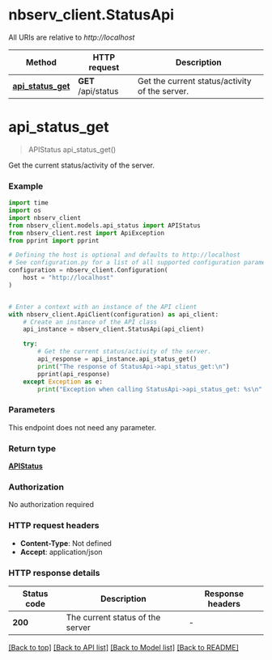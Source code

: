 # nbserv_client.StatusApi

All URIs are relative to *http://localhost*

Method | HTTP request | Description
------------- | ------------- | -------------
[**api_status_get**](StatusApi.md#api_status_get) | **GET** /api/status | Get the current status/activity of the server.


# **api_status_get**
> APIStatus api_status_get()

Get the current status/activity of the server.

### Example


```python
import time
import os
import nbserv_client
from nbserv_client.models.api_status import APIStatus
from nbserv_client.rest import ApiException
from pprint import pprint

# Defining the host is optional and defaults to http://localhost
# See configuration.py for a list of all supported configuration parameters.
configuration = nbserv_client.Configuration(
    host = "http://localhost"
)


# Enter a context with an instance of the API client
with nbserv_client.ApiClient(configuration) as api_client:
    # Create an instance of the API class
    api_instance = nbserv_client.StatusApi(api_client)

    try:
        # Get the current status/activity of the server.
        api_response = api_instance.api_status_get()
        print("The response of StatusApi->api_status_get:\n")
        pprint(api_response)
    except Exception as e:
        print("Exception when calling StatusApi->api_status_get: %s\n" % e)
```



### Parameters

This endpoint does not need any parameter.

### Return type

[**APIStatus**](APIStatus.md)

### Authorization

No authorization required

### HTTP request headers

 - **Content-Type**: Not defined
 - **Accept**: application/json

### HTTP response details

| Status code | Description | Response headers |
|-------------|-------------|------------------|
**200** | The current status of the server |  -  |

[[Back to top]](#) [[Back to API list]](../README.md#documentation-for-api-endpoints) [[Back to Model list]](../README.md#documentation-for-models) [[Back to README]](../README.md)

